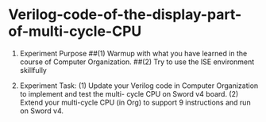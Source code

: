 # Verilog-code-of-the-display-part-of-multi-cycle-CPU

1. Experiment Purpose
##(1) Warmup with what you have learned in the course of Computer Organization.
##(2) Try to use the ISE environment skillfully

3. Experiment Task:
(1) Update your Verilog code in Computer Organization to implement and test the multi-
cycle CPU on Sword v4 board.
(2) Extend your multi-cycle CPU (in Org) to support 9 instructions and run on Sword v4.
